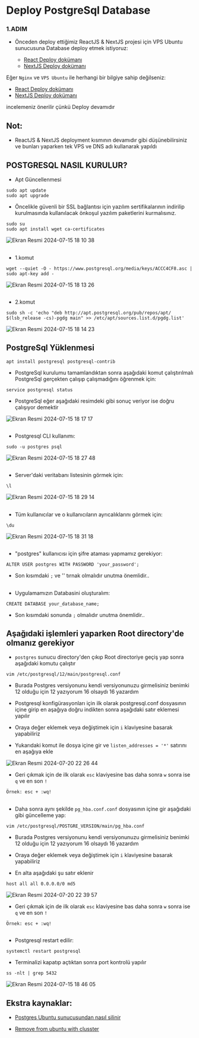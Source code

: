 
#  Deploy PostgreSql Database


### 1.ADIM

- Önceden deploy ettiğimiz ReactJS & NextJS projesi için VPS Ubuntu sunucusuna  Database deploy etmek istiyoruz:

  - [React Deploy dokümanı](https://github.com/thekinv21/deployment)
  - [NextJS Deploy dokümanı](https://github.com/thekinv21/nextjs-portfolio-deployment)

Eğer `Nginx` ve `VPS Ubuntu` ile herhangi bir bilgiye sahip değilseniz:

  - [React Deploy dokümanı](https://github.com/thekinv21/deployment)
  - [NextJS Deploy dokümanı](https://github.com/thekinv21/nextjs-portfolio-deployment)
 
 incelemeniz önerilir çünkü Deploy devamıdır


## Not:
- ReactJS & NextJS deployment kısmının devamıdır gibi düşünebilirsiniz ve  bunları yaparken tek VPS ve DNS adı kullanarak yapıldı




## POSTGRESQL NASIL KURULUR?


- Apt Güncellenmesi


```
sudo apt update
sudo apt upgrade
```

- Öncelikle güvenli bir SSL bağlantısı için yazılım sertifikalarının indirilip kurulmasında kullanılacak önkoşul yazılım paketlerini kurmalısınız.

```
sudo su
sudo apt install wget ca-certificates
```

![Ekran Resmi 2024-07-15 18 10 38](https://github.com/user-attachments/assets/2d864dae-49ac-4514-9963-7d861918ca41)
##

- 1.komut

```
wget --quiet -O - https://www.postgresql.org/media/keys/ACCC4CF8.asc | sudo apt-key add -
```

![Ekran Resmi 2024-07-15 18 13 26](https://github.com/user-attachments/assets/c56aa52c-ef70-49eb-a96a-b693279aa707)

##

- 2.komut

```
sudo sh -c 'echo "deb http://apt.postgresql.org/pub/repos/apt/ $(lsb_release -cs)-pgdg main" >> /etc/apt/sources.list.d/pgdg.list'
```

![Ekran Resmi 2024-07-15 18 14 23](https://github.com/user-attachments/assets/ba496fcd-d07a-4675-9096-cbdfef118248)
##

## PostgreSql Yüklenmesi

```
apt install postgresql postgresql-contrib
```

- PostgreSql kurulumu tamamlandıktan sonra aşağıdaki komut çalıştırılmalı PostgreSql gerçekten çalışıp çalışmadığını öğrenmek için:

```
service postgresql status
```

- PostgreSql eğer aşağıdaki resimdeki gibi sonuç veriyor ise doğru çalışıyor demektir


![Ekran Resmi 2024-07-15 18 17 17](https://github.com/user-attachments/assets/a3c8c639-f466-4d77-819e-f85bd45853ac)
##


- Postgresql CLI kullanımı:

```
sudo -u postgres psql
```

![Ekran Resmi 2024-07-15 18 27 48](https://github.com/user-attachments/assets/1cfa2e41-117b-4ae4-8a51-b75367c9c15c)
##


- Server'daki veritabanı listesinin görmek için:

```
\l
```

![Ekran Resmi 2024-07-15 18 29 14](https://github.com/user-attachments/assets/e3eb1801-6bf5-42ff-99cc-d297ebfcd261)
##


-  Tüm kullanıcılar ve o kullanıcıların ayrıcalıklarını görmek için:

```
\du
```

![Ekran Resmi 2024-07-15 18 31 18](https://github.com/user-attachments/assets/8f2d1389-8817-4bc0-959b-492b248e835d)

##

-  "postgres" kullanıcısı için şifre ataması yapmamız gerekiyor:

```
ALTER USER postgres WITH PASSWORD 'your_password';
```

- Son kısımdaki `;` ve '' tırnak olmalıdır unutma önemlidir..

##

-  Uygulamamızın Databasini oluşturalım:

```
CREATE DATABASE your_database_name;
```

- Son kısımdaki sonunda `;` olmalıdır unutma önemlidir..


## Aşağıdaki işlemleri yaparken Root directory'de olmanız gerekiyor

  - `postgres` sunucu directory'den çıkıp Root directoriye geçiş yap sonra aşağıdaki komutu çalıştır



```
vim /etc/postgresql/12/main/postgresql.conf
```

- Burada Postgres versiyonunu kendi versiyonunuzu girmelisiniz benimki 12 olduğu için 12 yazıyorum 16 olsaydı 16 yazardım

 - Postgresql konfigürasyonları için ilk olarak postgresql.conf dosyasının içine girip en aşağıya doğru indikten sonra aşağıdaki satır eklemesi yapılır 

- Oraya değer eklemek veya değiştimek için `i` klaviyesine basarak yapabiliriz

- Yukarıdaki komut ile dosya içine gir ve `listen_addresses = '*'` satırını en aşağıya ekle

![Ekran Resmi 2024-07-20 22 26 44](https://github.com/user-attachments/assets/144db9b9-87a6-40b9-9205-70a5f30da575)

- Geri çıkmak için de ilk olarak `esc` klaviyesine bas daha sonra `w` sonra ise `q` ve en son `!`

`Örnek: esc + :wq!`


## 

- Daha sonra aynı şekilde `pg_hba.conf.conf` dosyasının içine gir aşağıdaki gibi güncelleme yap:

```
vim /etc/postgresql/POSTGRE_VERSION/main/pg_hba.conf
```

- Burada Postgres versiyonunu kendi versiyonunuzu girmelisiniz benimki 12 olduğu için 12 yazıyorum 16 olsaydı 16 yazardım

- Oraya değer eklemek veya değiştimek için `i` klaviyesine basarak yapabiliriz

- En alta aşağıdaki şu satır eklenir

```
host all all 0.0.0.0/0 md5
```

![Ekran Resmi 2024-07-20 22 39 57](https://github.com/user-attachments/assets/b7e1dec8-8b67-45fd-a305-fad3bae242c4)

- Geri çıkmak için de ilk olarak `esc` klaviyesine bas daha sonra `w` sonra ise `q` ve en son `!`

`Örnek: esc + :wq!`


## 

- Postgresql restart edilir:

```
systemctl restart postgresql
```

- Terminalizi kapatıp açtıktan sonra port kontrolü yapılır

```
ss -nlt | grep 5432
```



![Ekran Resmi 2024-07-15 18 46 05](https://github.com/user-attachments/assets/6831afef-6724-4f81-b2a6-b39806491454)


## Ekstra kaynaklar:

  

  - [Postgres Ubuntu sunucusundan nasıl silinir]( https://www.postgresqltutorial.com/postgresql-administration/uninstall-postgresql-ubuntu/)

  - [Remove from ubuntu with clusster](https://stackoverflow.com/questions/2748607/how-to-thoroughly-purge-and-reinstall-postgresql-on-ubuntu)































